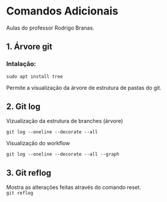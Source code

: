 # Comandos Adicionais  
Aulas do professor Rodrigo Branas.
## 1. Árvore git  
  
### Intalação:  
```sudo apt install tree```  
  
Permite a visualização da árvore de estrutura de pastas do git.  

## 2. Git log  
  
Vizualização da estrutura de branches (árvore)  
  
```git log --oneline --decorate --all```  
  
Visualização do workflow  
  
```git log --oneline --decorate --all --graph```  

## 3. Git reflog 
  
Mostra as alterações feitas através do comando reset.  
```git reflog```
